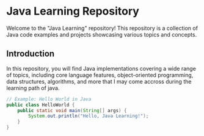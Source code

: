 # Java Learning Repository

Welcome to the "Java Learning" repository! This repository is a collection of Java code examples and projects showcasing various topics and concepts.

## Introduction

In this repository, you will find Java implementations covering a wide range of topics, including core language features, object-oriented programming,
data structures, algorithms, and more that I may come accross during the learning path of java.


```java
// Example: Hello World in Java
public class HelloWorld {
    public static void main(String[] args) {
        System.out.println("Hello, Java Learning!");
    }
}
